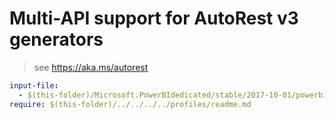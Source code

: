 # Multi-API support for AutoRest v3 generators

> see https://aka.ms/autorest

``` yaml $(enable-multi-api)
input-file:
  - $(this-folder)/Microsoft.PowerBIdedicated/stable/2017-10-01/powerbidedicated.json
require: $(this-folder)/../../../../profiles/readme.md
```

